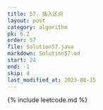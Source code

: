 ```yaml
---
title: 57. 插入区间
layout: post
category: algorithm
pk: 6.2
order: 57
file: Solution57.java
markdown: Solution57.md
start: 24
end: -1
skip: 4
last_modified_at: 2023-08-15
---
```


{% include leetcode.md %}